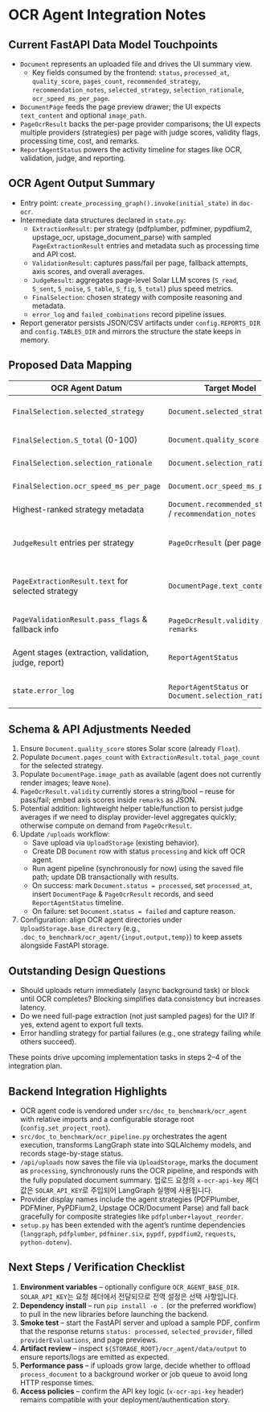 # OCR Agent Integration Notes

## Current FastAPI Data Model Touchpoints

- `Document` represents an uploaded file and drives the UI summary view.
  - Key fields consumed by the frontend: `status`, `processed_at`, `quality_score`, `pages_count`, `recommended_strategy`, `recommendation_notes`, `selected_strategy`, `selection_rationale`, `ocr_speed_ms_per_page`.
- `DocumentPage` feeds the page preview drawer; the UI expects `text_content` and optional `image_path`.
- `PageOcrResult` backs the per-page provider comparisons; the UI expects multiple providers (strategies) per page with judge scores, validity flags, processing time, cost, and remarks.
- `ReportAgentStatus` powers the activity timeline for stages like OCR, validation, judge, and reporting.

## OCR Agent Output Summary

- Entry point: `create_processing_graph().invoke(initial_state)` in `doc-ocr`.
- Intermediate data structures declared in `state.py`:
  - `ExtractionResult`: per strategy (pdfplumber, pdfminer, pypdfium2, upstage_ocr, upstage_document_parse) with sampled `PageExtractionResult` entries and metadata such as processing time and API cost.
  - `ValidationResult`: captures pass/fail per page, fallback attempts, axis scores, and overall averages.
  - `JudgeResult`: aggregates page-level Solar LLM scores (`S_read`, `S_sent`, `S_noise`, `S_table`, `S_fig`, `S_total`) plus speed metrics.
  - `FinalSelection`: chosen strategy with composite reasoning and metadata.
  - `error_log` and `failed_combinations` record pipeline issues.
- Report generator persists JSON/CSV artifacts under `config.REPORTS_DIR` and `config.TABLES_DIR` and mirrors the structure the state keeps in memory.

## Proposed Data Mapping

| OCR Agent Datum                                      | Target Model                                             | Notes                                                                                    |
| ---------------------------------------------------- | -------------------------------------------------------- | ---------------------------------------------------------------------------------------- |
| `FinalSelection.selected_strategy`                   | `Document.selected_strategy`                             | Drives UI recommendation & highlights.                                                   |
| `FinalSelection.S_total` (0-100)                     | `Document.quality_score`                                 | Stored as LangGraph judge score.                                                         |
| `FinalSelection.selection_rationale`                 | `Document.selection_rationale`                           | Provides human-readable summary.                                                         |
| `FinalSelection.ocr_speed_ms_per_page`               | `Document.ocr_speed_ms_per_page`                         | Caches per-page latency for UI badges.                                                   |
| Highest-ranked strategy metadata                     | `Document.recommended_strategy` / `recommendation_notes` | Mirror `FinalSelection` to keep UI copy minimal.                                         |
| `JudgeResult` entries per strategy                   | `PageOcrResult` (per page)                               | Persist Solar LLM scores/time/cost/remarks per page-strategy combo.                      |
| `PageExtractionResult.text` for selected strategy    | `DocumentPage.text_content`                              | Use sampled pages; non-sampled pages remain absent until agent supports full extraction. |
| `PageValidationResult.pass_flags` & fallback info    | `PageOcrResult.validity` / `remarks`                     | Encode axis failures and fallback trail in remarks JSON or formatted text.               |
| Agent stages (extraction, validation, judge, report) | `ReportAgentStatus`                                      | Set to `completed` / `failed` with optional descriptions.                                |
| `state.error_log`                                    | `ReportAgentStatus` or `Document.selection_rationale`    | Append final failure reason when pipeline fails.                                         |

## Schema & API Adjustments Needed

1. Ensure `Document.quality_score` stores Solar score (already `Float`).
2. Populate `Document.pages_count` with `ExtractionResult.total_page_count` for the selected strategy.
3. Populate `DocumentPage.image_path` as available (agent does not currently render images; leave `None`).
4. `PageOcrResult.validity` currently stores a string/bool – reuse for pass/fail; embed axis scores inside `remarks` as JSON.
5. Potential addition: lightweight helper table/function to persist judge averages if we need to display provider-level aggregates quickly; otherwise compute on demand from `PageOcrResult`.
6. Update `/uploads` workflow:
   - Save upload via `UploadStorage` (existing behavior).
   - Create DB `Document` row with status `processing` and kick off OCR agent.
   - Run agent pipeline (synchronously for now) using the saved file path; update DB transactionally with results.
   - On success: mark `Document.status = processed`, set `processed_at`, insert `DocumentPage` & `PageOcrResult` records, and seed `ReportAgentStatus` timeline.
   - On failure: set `Document.status = failed` and capture reason.
7. Configuration: align OCR agent directories under `UploadStorage.base_directory` (e.g., `.doc_to_benchmark/ocr_agent/{input,output,temp}`) to keep assets alongside FastAPI storage.

## Outstanding Design Questions

- Should uploads return immediately (async background task) or block until OCR completes? Blocking simplifies data consistency but increases latency.
- Do we need full-page extraction (not just sampled pages) for the UI? If yes, extend agent to export full texts.
- Error handling strategy for partial failures (e.g., one strategy failing while others succeed).

These points drive upcoming implementation tasks in steps 2–4 of the integration plan.

## Backend Integration Highlights

- OCR agent code is vendored under `src/doc_to_benchmark/ocr_agent` with relative imports and a configurable storage root (`config.set_project_root`).
- `src/doc_to_benchmark/ocr_pipeline.py` orchestrates the agent execution, transforms LangGraph state into SQLAlchemy models, and records stage-by-stage status.
- `/api/uploads` now saves the file via `UploadStorage`, marks the document as `processing`, synchronously runs the OCR pipeline, and responds with the fully populated document summary. 업로드 요청의 `x-ocr-api-key` 헤더 값은 `SOLAR_API_KEY`로 주입되어 LangGraph 실행에 사용됩니다.
- Provider display names include the agent strategies (PDFPlumber, PDFMiner, PyPDFium2, Upstage OCR/Document Parse) and fall back gracefully for composite strategies like `pdfplumber+layout_reorder`.
- `setup.py` has been extended with the agent’s runtime dependencies (`langgraph`, `pdfplumber`, `pdfminer.six`, `pypdf`, `pypdfium2`, `requests`, `python-dotenv`).

## Next Steps / Verification Checklist

1. **Environment variables** – optionally configure `OCR_AGENT_BASE_DIR`. `SOLAR_API_KEY`는 요청 헤더에서 전달되므로 전역 설정은 선택 사항입니다.
2. **Dependency install** – run `pip install -e .` (or the preferred workflow) to pull in the new libraries before launching the backend.
3. **Smoke test** – start the FastAPI server and upload a sample PDF, confirm that the response returns `status: processed`, `selected_provider`, filled `providerEvaluations`, and page previews.
4. **Artifact review** – inspect `${STORAGE_ROOT}/ocr_agent/data/output` to ensure reports/logs are emitted as expected.
5. **Performance pass** – if uploads grow large, decide whether to offload `process_document` to a background worker or job queue to avoid long HTTP response times.
6. **Access policies** – confirm the API key logic (`x-ocr-api-key` header) remains compatible with your deployment/authentication story.
